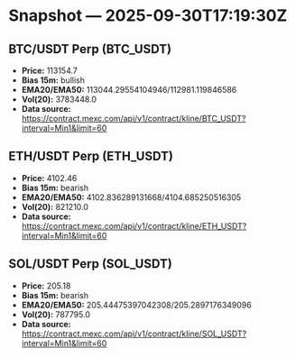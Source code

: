 # Snapshot — 2025-09-30T17:19:30Z

## BTC/USDT Perp (BTC_USDT)
- **Price:** 113154.7
- **Bias 15m:** bullish
- **EMA20/EMA50:** 113044.29554104946/112981.119846586
- **Vol(20):** 3783448.0
- **Data source:** https://contract.mexc.com/api/v1/contract/kline/BTC_USDT?interval=Min1&limit=60

## ETH/USDT Perp (ETH_USDT)
- **Price:** 4102.46
- **Bias 15m:** bearish
- **EMA20/EMA50:** 4102.836289131668/4104.685250516305
- **Vol(20):** 821210.0
- **Data source:** https://contract.mexc.com/api/v1/contract/kline/ETH_USDT?interval=Min1&limit=60

## SOL/USDT Perp (SOL_USDT)
- **Price:** 205.18
- **Bias 15m:** bearish
- **EMA20/EMA50:** 205.44475397042308/205.2897176349096
- **Vol(20):** 787795.0
- **Data source:** https://contract.mexc.com/api/v1/contract/kline/SOL_USDT?interval=Min1&limit=60
